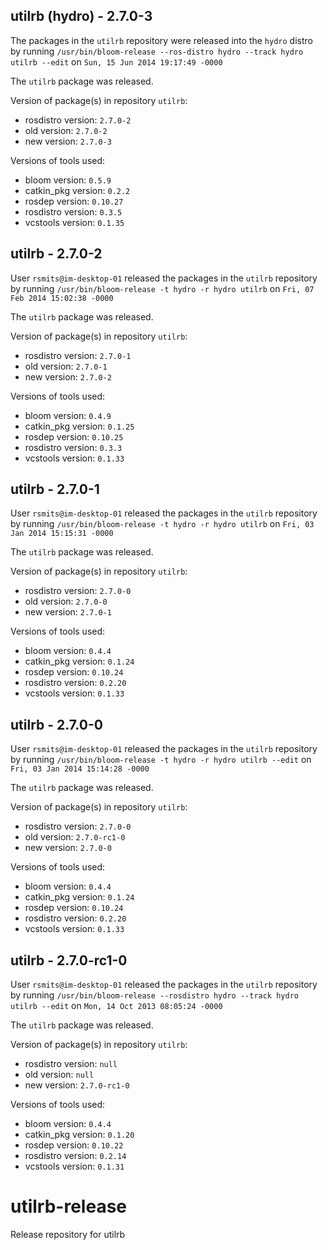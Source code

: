 ## utilrb (hydro) - 2.7.0-3

The packages in the `utilrb` repository were released into the `hydro` distro by running `/usr/bin/bloom-release --ros-distro hydro --track hydro utilrb --edit` on `Sun, 15 Jun 2014 19:17:49 -0000`

The `utilrb` package was released.

Version of package(s) in repository `utilrb`:
- rosdistro version: `2.7.0-2`
- old version: `2.7.0-2`
- new version: `2.7.0-3`

Versions of tools used:
- bloom version: `0.5.9`
- catkin_pkg version: `0.2.2`
- rosdep version: `0.10.27`
- rosdistro version: `0.3.5`
- vcstools version: `0.1.35`


## utilrb - 2.7.0-2

User `rsmits@im-desktop-01` released the packages in the `utilrb` repository by running `/usr/bin/bloom-release -t hydro -r hydro utilrb` on `Fri, 07 Feb 2014 15:02:38 -0000`

The `utilrb` package was released.

Version of package(s) in repository `utilrb`:
- rosdistro version: `2.7.0-1`
- old version: `2.7.0-1`
- new version: `2.7.0-2`

Versions of tools used:
- bloom version: `0.4.9`
- catkin_pkg version: `0.1.25`
- rosdep version: `0.10.25`
- rosdistro version: `0.3.3`
- vcstools version: `0.1.33`


## utilrb - 2.7.0-1

User `rsmits@im-desktop-01` released the packages in the `utilrb` repository by running `/usr/bin/bloom-release -t hydro -r hydro utilrb` on `Fri, 03 Jan 2014 15:15:31 -0000`

The `utilrb` package was released.

Version of package(s) in repository `utilrb`:
- rosdistro version: `2.7.0-0`
- old version: `2.7.0-0`
- new version: `2.7.0-1`

Versions of tools used:
- bloom version: `0.4.4`
- catkin_pkg version: `0.1.24`
- rosdep version: `0.10.24`
- rosdistro version: `0.2.20`
- vcstools version: `0.1.33`


## utilrb - 2.7.0-0

User `rsmits@im-desktop-01` released the packages in the `utilrb` repository by running `/usr/bin/bloom-release -t hydro -r hydro utilrb --edit` on `Fri, 03 Jan 2014 15:14:28 -0000`

The `utilrb` package was released.

Version of package(s) in repository `utilrb`:
- rosdistro version: `2.7.0-0`
- old version: `2.7.0-rc1-0`
- new version: `2.7.0-0`

Versions of tools used:
- bloom version: `0.4.4`
- catkin_pkg version: `0.1.24`
- rosdep version: `0.10.24`
- rosdistro version: `0.2.20`
- vcstools version: `0.1.33`


## utilrb - 2.7.0-rc1-0

User `rsmits@im-desktop-01` released the packages in the `utilrb` repository by running `/usr/bin/bloom-release --rosdistro hydro --track hydro utilrb --edit` on `Mon, 14 Oct 2013 08:05:24 -0000`

The `utilrb` package was released.

Version of package(s) in repository `utilrb`:
- rosdistro version: `null`
- old version: `null`
- new version: `2.7.0-rc1-0`

Versions of tools used:
- bloom version: `0.4.4`
- catkin_pkg version: `0.1.20`
- rosdep version: `0.10.22`
- rosdistro version: `0.2.14`
- vcstools version: `0.1.31`


utilrb-release
==============

Release repository for utilrb
